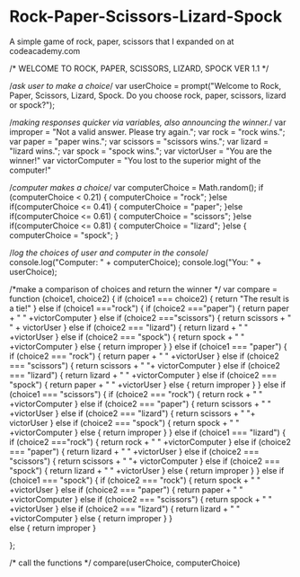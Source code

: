 # Rock-Paper-Scissors-Lizard-Spock
A simple game of rock, paper, scissors that I expanded on at codeacademy.com





/* WELCOME TO ROCK, PAPER, SCISSORS, LIZARD, SPOCK VER 1.1 */

/*ask user to make a choice*/
var userChoice = prompt("Welcome to Rock, Paper, Scissors, Lizard, Spock. Do you choose rock, paper, scissors, lizard or spock?");

/*making responses quicker via variables, also announcing the winner.*/
var improper = "Not a valid answer.  Please try again.";
var rock = "rock wins.";
var paper = "paper wins.";
var scissors = "scissors wins.";
var lizard = "lizard wins.";
var spock = "spock wins.";
var victorUser = "You are the winner!"
var victorComputer = "You lost to the superior might of the computer!"

/*computer makes a choice*/
var computerChoice = Math.random();
if (computerChoice < 0.21) {
	computerChoice = "rock";
}else if(computerChoice <= 0.41) {
	computerChoice = "paper";
}else if(computerChoice <= 0.61) {
    computerChoice = "scissors";
}else if(computerChoice <= 0.81) {
    computerChoice = "lizard";
}else {
	computerChoice = "spock";
}

/*log the choices of user and computer in the console*/
console.log("Computer: " + computerChoice);
console.log("You: " + userChoice);

/*make a comparison of choices and return the winner */
var compare = function (choice1, choice2) {
    if (choice1 === choice2) {
        return "The result is a tie!"
    }
    else if (choice1 ==="rock") {
        if (choice2 ==="paper") {
            return paper + " " +victorComputer
        }
        else if (choice2 ==="scissors") {
            return scissors + " " + victorUser
        }
        else if (choice2 === "lizard") {
            return lizard + " " +victorUser
        }
        else if (choice2 === "spock") {
            return spock + " " +victorComputer
        }
        else {
            return improper
        }
    }
    else if (choice1 === "paper") {
        if (choice2 === "rock") {
            return paper + " " +victorUser
        }
        else if (choice2 === "scissors") {
            return scissors + " "+ victorComputer
        }
        else if (choice2 === "lizard") {
            return lizard + " " +victorComputer
        }
        else if (choice2 === "spock") {
            return paper + " " +victorUser
        }
        else {
            return improper
        }
    }
    else if (choice1 === "scissors") {
        if (choice2 === "rock") {
            return rock + " " +victorComputer
        }
        else if (choice2 === "paper") {
            return scissors + " " +victorUser
        }
        else if (choice2 === "lizard") {
            return scissors + " "+ victorUser
        }
        else if (choice2 === "spock") {
            return spock + " " +victorComputer
        }
        else {
            return improper
        }
    }
    else if (choice1 === "lizard") {
        if (choice2 ==="rock") {
            return rock + " " +victorComputer
        }
        else if (choice2 === "paper") {
            return lizard + " " +victorUser
        }
        else if (choice2 === "scissors") {
            return scissors + " "+ victorComputer
        }
        else if (choice2 === "spock") {
            return lizard + " " +victorUser
        }
        else {
            return improper
        }
    }
    else if (choice1 === "spock") {
        if (choice2 === "rock") {
            return spock + " " +victorUser
        }
        else if (choice2 === "paper") {
            return paper + " " +victorComputer
        }
        else if (choice2 === "scissors") {
            return spock + " " +victorUser
        }
        else if (choice2 === "lizard") {
            return lizard + " " +victorComputer
        }
        else {
            return improper
        }
    }      
    else {
        return improper
    }
    
};
    
/* call the functions */
compare(userChoice, computerChoice)
